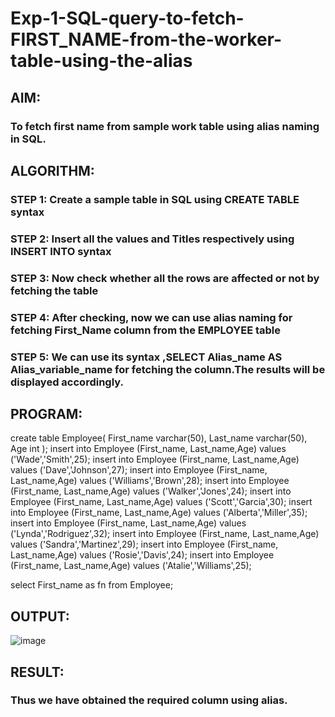 # Exp-1-SQL-query-to-fetch-FIRST_NAME-from-the-worker-table-using-the-alias

## AIM:
### To fetch first name from sample work table using alias naming in SQL.
## ALGORITHM:
### STEP 1: Create a sample table in SQL using CREATE TABLE syntax
### STEP 2: Insert all the values and Titles respectively using INSERT INTO syntax
### STEP 3: Now check whether all the rows are affected or not by fetching the table
### STEP 4: After checking, now we can use alias naming for fetching First_Name column from the EMPLOYEE table
### STEP 5: We can use its syntax ,SELECT Alias_name AS Alias_variable_name for fetching the column.The results will be displayed accordingly.
## PROGRAM:

create table Employee(
  First_name varchar(50),
  Last_name varchar(50),
  Age int
);
insert into Employee (First_name, Last_name,Age)
values ('Wade','Smith',25);
insert into Employee (First_name, Last_name,Age)
values ('Dave','Johnson',27);
insert into Employee (First_name, Last_name,Age)
values ('Williams','Brown',28);
insert into Employee (First_name, Last_name,Age)
values ('Walker','Jones',24);
insert into Employee (First_name, Last_name,Age)
values ('Scott','Garcia',30);
insert into Employee (First_name, Last_name,Age)
values ('Alberta','Miller',35);
insert into Employee (First_name, Last_name,Age)
values ('Lynda','Rodriguez',32);
insert into Employee (First_name, Last_name,Age)
values ('Sandra','Martinez',29);
insert into Employee (First_name, Last_name,Age)
values ('Rosie','Davis',24);
insert into Employee (First_name, Last_name,Age)
values ('Atalie','Williams',25);

select First_name as fn from Employee;


## OUTPUT:
![image](https://github.com/gpavithra673/Exp-1-SQL-query-to-fetch-FIRST_NAME-from-the-worker-table-using-the-alias/assets/93427264/301496f0-271f-409c-8230-4ca120b34abe)

## RESULT:
### Thus we have obtained the required column using alias.
